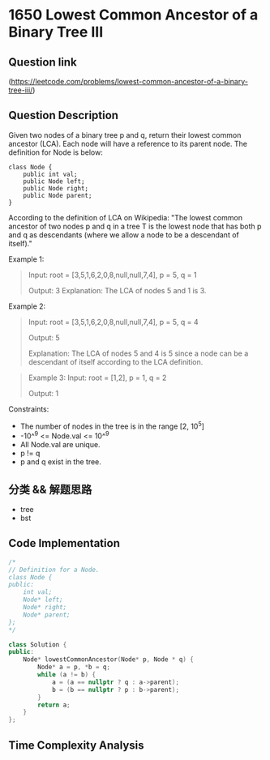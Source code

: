 # 1650 Lowest Common Ancestor of a Binary Tree III

## Question link
(https://leetcode.com/problems/lowest-common-ancestor-of-a-binary-tree-iii/)

## Question Description
Given two nodes of a binary tree p and q, return their lowest common ancestor (LCA).
Each node will have a reference to its parent node. The definition for Node is below:
```
class Node {
    public int val;
    public Node left;
    public Node right;
    public Node parent;
}
```

According to the definition of LCA on Wikipedia: "The lowest common ancestor of two nodes p and q in a tree T is the lowest node that has both p and q as descendants (where we allow a node to be a descendant of itself)."

Example 1:
> Input: root = [3,5,1,6,2,0,8,null,null,7,4], p = 5, q = 1
>
> Output: 3
> Explanation: The LCA of nodes 5 and 1 is 3.

Example 2:
> Input: root = [3,5,1,6,2,0,8,null,null,7,4], p = 5, q = 4
>
> Output: 5
>
> Explanation: The LCA of nodes 5 and 4 is 5 since a node can be a descendant of itself according to the LCA definition.

> Example 3:
> Input: root = [1,2], p = 1, q = 2
>
> Output: 1

Constraints:
- The number of nodes in the tree is in the range [2, 10<sup>5</sup>]
- -10^<sup>9</sup> <= Node.val <= 10^<sup>9</sup> 
- All Node.val are unique.
- p != q
- p and q exist in the tree.

## 分类 && 解题思路
- tree
- bst

## Code Implementation
```c++
/*
// Definition for a Node.
class Node {
public:
    int val;
    Node* left;
    Node* right;
    Node* parent;
};
*/

class Solution {
public:
    Node* lowestCommonAncestor(Node* p, Node * q) {
        Node* a = p, *b = q;
        while (a != b) {
            a = (a == nullptr ? q : a->parent);
            b = (b == nullptr ? p : b->parent);
        }
        return a;
    }
};
```

## Time Complexity Analysis
